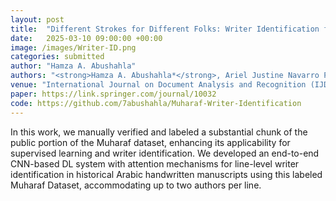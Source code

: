 ```yaml
---
layout: post
title:  "Different Strokes for Different Folks: Writer Identification for Historical Arabic Manuscripts"
date:   2025-03-10 09:00:00 +00:00
image: /images/Writer-ID.png
categories: submitted
author: "Hamza A. Abushahla"
authors: "<strong>Hamza A. Abushahla*</strong>, Ariel Justine Navarro Panopio*</strong>, Layth Al-Khairulla*</strong>, Mohamed I. AlHajri"
venue: "International Journal on Document Analysis and Recognition (IJDAR)"
paper: https://link.springer.com/journal/10032
code: https://github.com/7abushahla/Muharaf-Writer-Identification
---
```


In this work, we manually verified and labeled a substantial chunk of the public portion of the Muharaf dataset, enhancing its applicability for supervised learning and writer identification. We developed an end-to-end CNN-based DL system with attention mechanisms for line-level writer identification in historical Arabic handwritten manuscripts using this labeled Muharaf Dataset, accommodating up to two authors per line.